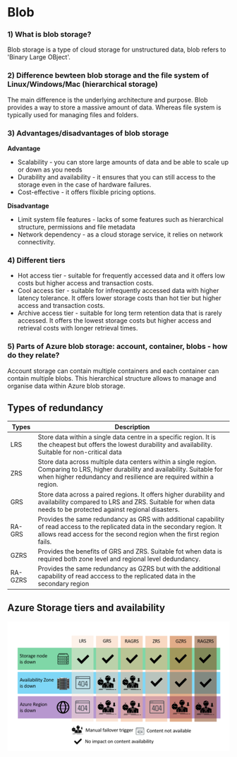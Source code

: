 # Blob

### 1) What is blob storage?

Blob storage is a type of cloud storage for unstructured data, blob refers to 'Binary Large OBject'. 

### 2) Difference bewteen blob storage and the file system of Linux/Windows/Mac (hierarchical storage)
The main difference is the underlying architecture and purpose. Blob provides a way to store a massive amount of data. Whereas file system is typically used for managing files and folders. 

### 3) Advantages/disadvantages of blob storage
**Advantage**
* Scalability - you can store large amounts of data and be able to scale up or down as you needs
* Durability and availability - it ensures that you can still access to the storage even in the case of hardware failures.
* Cost-effective - it offers flixible pricing options.

**Disadvantage**
* Limit system file features - lacks of some features such as hierarchical structure, permissions and file metadata
* Network dependency - as a cloud storage service, it relies on network connectivity.

### 4) Different tiers
* Hot access tier - suitable for frequently accessed data and it offers low costs but higher access and transaction costs.
* Cool access tier - suitable for infrequently accessed data with higher latency tolerance. It offers lower storage costs than hot tier but higher access and transaction costs.
* Archive access tier - suitable for long term retention data that is rarely accessed. It offers the lowest storage costs but higher access and retrieval costs with longer retrieval times.

### 5) Parts of Azure blob storage: account, container, blobs - how do they relate?
Account storage can contain multiple containers and each container can contain multiple blobs. This hierarchical structure allows to manage and organise data within Azure blob storage. 

## Types of redundancy
| Types | Description |
| ----------- | ----------- |
| LRS | Store data within a single data centre in a specific region. It is the cheapest but offers the lowest durability and availability. Suitable for non-critical data|
| ZRS | Store data across multiple data centers within a single region. Comparing to LRS, higher durability and availability. Suitable for when higher redundancy and resilience are required within a region. |
| GRS | Store data across a paired regions. It offers higher durability and availability compared to LRS and ZRS. Suitable for when data needs to be protected against regional disasters. |
| RA-GRS | Provides the same redundancy as GRS with additional capability of read access to the replicated data in the secondary region. It allows read access for the second region when the first region fails.|
| GZRS | Provides the benefits of GRS and ZRS. Suitable fot when data is required both zone level and regional level dedundancy. |
| RA-GZRS | Provides the same redundancy as GZRS but with the additional capability of read acccess to the replicated data in the secondary region|

## Azure Storage tiers and availability 
![redundancy](redundancy.png)